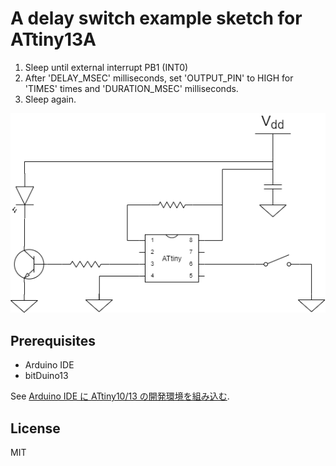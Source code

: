 # A delay switch example sketch for ATtiny13A

1. Sleep until external interrupt PB1 (INT0)
2. After 'DELAY_MSEC' milliseconds, set 'OUTPUT_PIN' to HIGH for 'TIMES' times and 'DURATION_MSEC' milliseconds.
3. Sleep again.

![example circuit](https://raw.githubusercontent.com/sgr/attiny13a_delay_switch/master/example_circuit.png)

## Prerequisites

- Arduino IDE
- bitDuino13

See [Arduino IDE に ATtiny10/13 の開発環境を組み込む](https://make.kosakalab.com/make/electronic-work/arduino-ide/attiny10-13_dev/).

## License
MIT